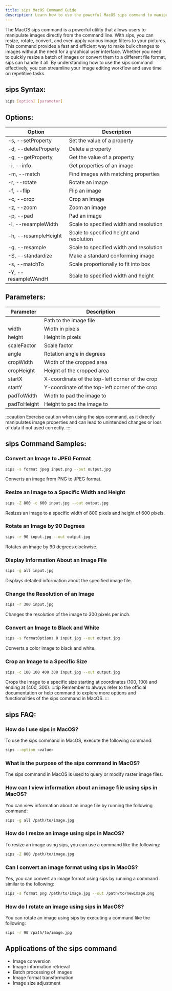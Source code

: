 ```yaml
---
title: sips MacOS Command Guide
description: Learn how to use the powerful MacOS sips command to manipulate images effortlessly. Resize, rotate, convert, and more with this versatile tool.
---
```


The MacOS sips command is a powerful utility that allows users to manipulate images directly from the command line. With sips, you can resize, rotate, convert, and even apply various image filters to your pictures. This command provides a fast and efficient way to make bulk changes to images without the need for a graphical user interface. Whether you need to quickly resize a batch of images or convert them to a different file format, sips can handle it all. By understanding how to use the sips command effectively, you can streamline your image editing workflow and save time on repetitive tasks.
## sips Syntax:
```bash
sips [option] [parameter]
```
## Options:
| Option                  | Description                               |
|-------------------------|-------------------------------------------|
| -s, --setProperty        | Set the value of a property               |
| -d, --deleteProperty    | Delete a property                         |
| -g, --getProperty       | Get the value of a property               |
| -i, --info              | Get properties of an image                |
| -m, --match             | Find images with matching properties     |
| -r, --rotate            | Rotate an image                           |
| -f, --flip              | Flip an image                             |
| -c, --crop              | Crop an image                             |
| -z, --zoom              | Zoom an image                             |
| -p, --pad               | Pad an image                              |
| -l, --resampleWidth     | Scale to specified width and resolution   |
| -h, --resampleHeight    | Scale to specified height and resolution  |
| -g, --resample          | Scale to specified width and resolution   |
| -S, --standardize       | Make a standard conforming image          |
| -s, --matchTo           | Scale proportionally to fit into box      |
| -Y, --resampleWAndH      | Scale to specified width and height       |

## Parameters:
| Parameter    | Description                                      |
|--------------|--------------------------------------------------|
|             | Path to the image file                           |
| width        | Width in pixels                                   |
| height       | Height in pixels                                  |
| scaleFactor  | Scale factor                                      |
| angle        | Rotation angle in degrees                        |
| cropWidth    | Width of the cropped area                        |
| cropHeight   | Height of the cropped area                       |
| startX       | X-coordinate of the top-left corner of the crop  |
| startY       | Y-coordinate of the top-left corner of the crop  |
| padToWidth   | Width to pad the image to                        |
| padToHeight  | Height to pad the image to                       |

:::caution
Exercise caution when using the sips command, as it directly manipulates image properties and can lead to unintended changes or loss of data if not used correctly.
:::
## sips Command Samples:

### Convert an Image to JPEG Format
```bash
sips -s format jpeg input.png --out output.jpg
```
Converts an image from PNG to JPEG format.

### Resize an Image to a Specific Width and Height
```bash
sips -Z 800 -c 600 input.jpg --out output.jpg
```
Resizes an image to a specific width of 800 pixels and height of 600 pixels.

### Rotate an Image by 90 Degrees
```bash
sips -r 90 input.jpg --out output.jpg
```
Rotates an image by 90 degrees clockwise.

### Display Information About an Image File
```bash
sips -g all input.jpg
```
Displays detailed information about the specified image file.

### Change the Resolution of an Image
```bash
sips -r 300 input.jpg
```
Changes the resolution of the image to 300 pixels per inch.

### Convert an Image to Black and White
```bash
sips -s formatOptions 0 input.jpg --out output.jpg
```
Converts a color image to black and white.

### Crop an Image to a Specific Size
```bash
sips -c 100 100 400 300 input.jpg --out output.jpg
```
Crops the image to a specific size starting at coordinates (100, 100) and ending at (400, 300).
:::tip
Remember to always refer to the official documentation or help command to explore more options and functionalities of the sips command in MacOS.
:::

## sips FAQ:
### How do I use sips in MacOS?
To use the sips command in MacOS, execute the following command:
```bash
sips --option <value>
```

### What is the purpose of the sips command in MacOS?
The sips command in MacOS is used to query or modify raster image files.

### How can I view information about an image file using sips in MacOS?
You can view information about an image file by running the following command:
```bash
sips -g all /path/to/image.jpg
```

### How do I resize an image using sips in MacOS?
To resize an image using sips, you can use a command like the following:
```bash
sips -Z 800 /path/to/image.jpg
```

### Can I convert an image format using sips in MacOS?
Yes, you can convert an image format using sips by running a command similar to the following:
```bash
sips -s format png /path/to/image.jpg --out /path/to/newimage.png
```

### How do I rotate an image using sips in MacOS?
You can rotate an image using sips by executing a command like the following:
```bash
sips -r 90 /path/to/image.jpg
```
## Applications of the sips command

- Image conversion
- Image information retrieval
- Batch processing of images
- Image format transformation
- Image size adjustment